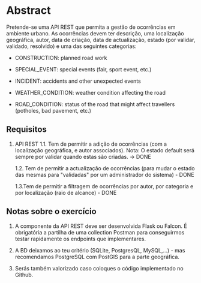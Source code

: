 # Abstract

Pretende-se uma API REST que permita a gestão de ocorrências em ambiente urbano. As ocorrências devem ter descrição, uma localização geográfica, autor, data de criação, data de actualização, estado (por validar, validado, resolvido) e uma das seguintes categorias:
  

* CONSTRUCTION: planned road work

* SPECIAL_EVENT: special events (fair, sport event, etc.)

* INCIDENT: accidents and other unexpected events

* WEATHER_CONDITION: weather condition affecting the road

* ROAD_CONDITION: status of the road that might affect travellers (potholes, bad pavement, etc.)

  

## Requisitos

1. API REST
	1.1. Tem de permitir a adição de ocorrências (com a localização geográfica, e autor associados). Nota: O estado default será sempre por validar quando estas são criadas. -> DONE

	1.2. Tem de permitir a actualização de ocorrências (para mudar o estado das mesmas para "validadas" por um administrador do sistema) - DONE

	1.3.Tem de permitir a filtragem de ocorrências por autor, por categoria e por localização (raio de alcance) - DONE

  

## Notas sobre o exercício

1. A componente da API REST deve ser desenvolvida Flask ou Falcon. É obrigatória a partilha de uma collection Postman para conseguirmos testar rapidamente os endpoints que implementares.

2. A BD deixamos ao teu critério (SQLite, PostgresQL, MySQL,…) - mas recomendamos PostgreSQL com PostGIS para a parte geográfica.

3. Serás também valorizado caso coloques o código implementado no Github.
